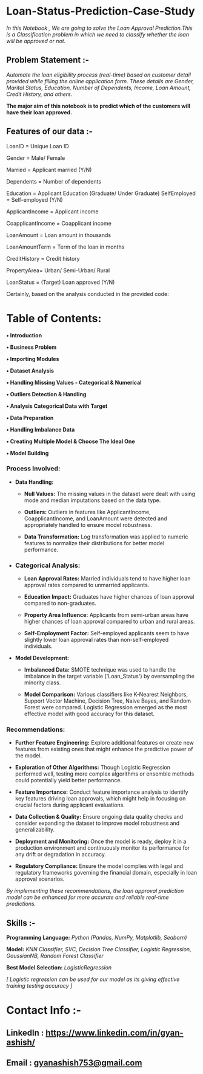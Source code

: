 # Loan-Status-Prediction-Case-Study

_In this Notebook , We are going to solve the Loan Approval Prediction.This is a Classification problem in which we need to classify whether the loan will be approved or not._

## Problem Statement :-
_Automate the loan eligibility process (real-time) based on customer detail provided while filling the online application form. These details are Gender, Marital Status, Education, Number of Dependents, Income, Loan Amount, Credit History, and others._

**The major aim of this notebook is to predict which of the customers will have their loan approved.**

## Features of our data :-
LoanID = Unique Loan ID

Gender = Male/ Female

Married = Applicant married (Y/N)

Dependents = Number of dependents

Education = Applicant Education (Graduate/ Under Graduate)
SelfEmployed = Self-employed (Y/N)

ApplicantIncome = Applicant income

CoapplicantIncome = Coapplicant income

LoanAmount = Loan amount in thousands

LoanAmountTerm = Term of the loan in months

CreditHistory = Credit history

PropertyArea= Urban/ Semi-Urban/ Rural

LoanStatus = (Target) Loan approved (Y/N)

Certainly, based on the analysis conducted in the provided code:


# **Table of Contents:**

**• Introduction**

**• Business Problem**

**• Importing Modules**

**• Dataset Analysis**

**• Handling Missing Values - Categorical & Numerical**

**• Outliers Detection & Handling**

**• Analysis Categorical Data with Target**

**• Data Preparation**

**• Handling Imbalance Data**

**• Creating Multiple Model & Choose The Ideal One**

**• Model Building**

### Process Involved:

- **Data Handling:**

  - **Null Values:** The missing values in the dataset were dealt with using mode and median imputations based on the data type.

  - **Outliers:** Outliers in features like ApplicantIncome, CoapplicantIncome, and LoanAmount were detected and appropriately handled to ensure model robustness.

  - **Data Transformation:** Log transformation was applied to numeric features to normalize their distributions for better model performance.

- ### Categorical Analysis:

  - **Loan Approval Rates:** Married individuals tend to have higher loan approval rates compared to unmarried applicants.

  - **Education Impact:** Graduates have higher chances of loan approval compared to non-graduates.

  - **Property Area Influence:** Applicants from semi-urban areas have higher chances of loan approval compared to urban and rural areas.

  - **Self-Employment Factor:** Self-employed applicants seem to have slightly lower loan approval rates than non-self-employed individuals.

- **Model Development:**

  - **Imbalanced Data:** SMOTE technique was used to handle the imbalance in the target variable ('Loan_Status') by oversampling the minority class.

  - **Model Comparison:** Various classifiers like K-Nearest Neighbors, Support Vector Machine, Decision Tree, Naive Bayes, and Random Forest were compared. Logistic Regression emerged as the most effective model with good accuracy for this dataset.

### Recommendations:

- **Further Feature Engineering:** Explore additional features or create new features from existing ones that might enhance the predictive power of the model.

- **Exploration of Other Algorithms:** Though Logistic Regression performed well, testing more complex algorithms or ensemble methods could potentially yield better performance.

- **Feature Importance:** Conduct feature importance analysis to identify key features driving loan approvals, which might help in focusing on crucial factors during applicant evaluations.

- **Data Collection & Quality:** Ensure ongoing data quality checks and consider expanding the dataset to improve model robustness and generalizability.

- **Deployment and Monitoring:** Once the model is ready, deploy it in a production environment and continuously monitor its performance for any drift or degradation in accuracy.

- **Regulatory Compliance:** Ensure the model complies with legal and regulatory frameworks governing the financial domain, especially in loan approval scenarios.

_By implementing these recommendations, the loan approval prediction model can be enhanced for more accurate and reliable real-time predictions._


## Skills :-
**Programming Language:** *Python (Pandas, NumPy, Matplotlib, Seaborn)*

**Model:** *KNN Classifier, SVC, Decision Tree Classifier, Logistic Regression, GaussianNB, Random Forest Classifier*

**Best Model Selection:** *LogisticRegression*

_[ Logistic regression can be used for our model as its giving effective training testing accuracy ]_

# Contact Info :-

## Linkedln : https://www.linkedin.com/in/gyan-ashish/

## Email : gyanashish753@gmail.com
